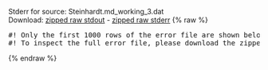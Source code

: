 Stderr for source:  Steinhardt.md_working_3.dat   
Download: [zipped raw stdout](Steinhardt.md_working_3.dat.plumed_master.stdout.txt.zip) - [zipped raw stderr](Steinhardt.md_working_3.dat.plumed_master.stderr.txt.zip) 
{% raw %}
<pre>
#! Only the first 1000 rows of the error file are shown below
#! To inspect the full error file, please download the zipped raw stderr file above
</pre>
{% endraw %}

